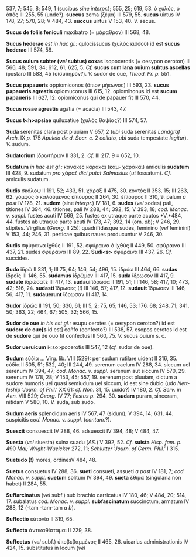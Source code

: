 537, 7; 545, 8; 549, 1 (sucibus *sine interpr.*); 555, 25; 619, 53. ὁ
χυλός, ό ὀπός III 255, 55 (unde?). **succus** zema (ζέμα) III 579, 55.
**sucus** uirtus IV 178, 27; 570, 28; V 484, 43. **succus** uirtus V
153, 40. *V.* secus.

**Sucus de foliis feniculi** maxibatro (= μάραθρον) III 568, 48.

**Sucus hederae** *est in hac gl.:* qulocissucus (χυλός κισσοῦ) id est
**sucus hederae** III 574, 58.

**Sucus ouium subter (*vel* subtus) coxas** isopocerotis (= oesypon
ceroton) III 566, 48; 591, 34; 612, 61; 625, 5. *Cf.* **sucus cum lana
ouium subtus ascellas** ipostaro III 583, 45 (οἰσυπηρόν?). *V.* sudor de
oue, *Theod. Pr. p.* 551.

**Sucus papaueris** oppiomiconos (ὄπιον μήκωνος) III 593, 23. **sucus
papaueris agrestis** opiomuconus III 615, 12. opiomihonus id est **sucum
papaueris** III 627, 12. opiomiconus qui de papauer fit III 570, 44.

**Sucus rosae agrestis** agatia (= acacia) III 543, 47.

**Sucus t\<h\>apsiae** quiluxatiue (χυλὸς θαψίας?) III 574, 57.

**Suda** serenitas clara post pluuiam V 657, 2 (*ubi* suda serenitas
*Landgraf Arch.* IX *p.* 175 *Apuleio de d. Socr. c.* 2 *collato, ubi*
suda tempestate *legitur*). *V.* sudum.

**Sudatorium** ἱδρωτήριον II 331, 2. *Cf.* III 217, 9 = 652, 10.

**Sudatum** *in hac est gl.:* κανακες καρακαι (κάμ- χαράκαι) amiculis
**sudatum** III 428, 9. sudatum *pro* χάραζ *dici putat Salmasius* (*ut*
fossatum). *Cf.* amiculis sudatum.

**Sudis** σκόλοψ II 191, 52; 433, 51. χάραξ II 475, 30. κοντός II 353,
15; III 263, 62. γόμφος ὁ καλούμενος ἐπίουρος II 264, 30. ἐπίουρος II
310, 9. palum *a post* IV 178, 21. **sudem** (sine *interpr.*) IV 181,
6. **sudes** (*vel* sodes) pali, titiones IV 394, 46. titiones, pali IV
288, 44; 392, 15; V 393, 18; *cod. Mo­nac. v. suppl.* fustes acuti IV
569, 25. fustes ex utraque parte acutos *V.*484, 44. fustes ab utraque
parte acuti IV 173, 47; 392, 14 (om. *ab*); V 246, 29. stipites.
Virgilius (*Georg.* II 25): quadrifidasque sudes, feminino (*vel*
feminini) V 153, 44; 246, 31. perticae quibus naues producuntur V 246,
30.

**Sudis** σφύραινα ἰχθύς II 191, 52. σφύραινα ὁ ἰχθύς II 449, 50.
σφύραινα III 437, 21. sudes σφύραινα III 89, 22. **Sudi\<s\>** σφύραινα
III 437, 26. *Cf.* succides.

**Sudo** ἱδρῶ II 331, 1; III 75, 64; 146, 54; 496, 15. ἱδρόω III 464,
66. **sudas** ἱδροῖς III 146, 55. **sudamus** ἱδρῶμεν III 417, 15.
**suda** ἵδρωσον III 417, 9. **sudate** ἱδρώσατε III 417, 13. **sudaui**
ἵδρωσα II 191, 51; III 146, 58; 417, 10; 473, 42; 516, 24. **sudasti**
ἵδρωσες (!) III 146, 57; 417, 12. **sudauit** ἵδρωσεν III 146, 56; 417,
11. **sudauerunt** ἵδρωσαν III 417, 14.

**Sudor** ἱδρώς II 191, 50; 330, 61; III 5, 2; 75, 65; 146, 53; 176, 68;
248, 71; 341, 50; 363, 22; 464, 67; 505, 32; 566, 15.

**Sudor de oue** *in his est gl.:* esupu cerotes (= oesypon ceroton?) id
est **sudore de oue[s** id est] coñfo (confecto?) III 538, 57. esopos
cerotos id est de **sudore** qui de ouo fit confectus III 560, 75. *V.*
sucus ouium s. c.

**Sudor ueruicum** i\<so\>pocerotis III 547, 12 (*cf.* sudor de oue).

**Sudum** εὐδία ... Virg. lib. VIII (529): per sudum rutilare uident II
316, 35. εὐδία II 505, 51; 532, 40; III 244, 49. serenum caelum IV 288,
34. siccum uel serenum IV 394, 47; *cod. Monac. v. suppl.* serenum aut
siccum IV 570, 29. serenum IV 178, 28; V 153, 45; 557, 19. serenum post
pluuiam, dictum a sudore humoris uel quasi semiudum uel siccum, id est
sine dubio (udo *Nett­leship 'Journ. of Phil.'* XX 61: *cf. Non.* 31, 15.
uuido?) IV 180, 2. *Cf. Serv. in Aen.* VIII 529; *Georg.* IV 77; *Festus
p.* 294, 30. **sudam** puram, sinceram, nitidam V 580, 10. *V.* suda,
sub sudo.

**Sudum aeris** splendidum aeris IV 567, 47 (sidum); V 394, 14; 631, 44.
suspicitis *cod. Monac. v. suppl.* (*con­tam.*?).

**Suescit** consuescit IV 288, 46. adsuescit IV 394, 48; V 484, 47.

**Suesta** (*vel* siuesta) suina suadu (*AS.*) V 392, 52. *Cf.*
**suista** *Hisp. fam. p.* 490 *Mai; Wright-Wuelcker* 272, 11;
*Schlutter 'Journ. of Germ. Phil.'* I 315.

**Suetudo (!)** mores, ordinesV 484, 48.

**Suetus** consuetus IV 288, 36. **sueti** consueti, assueti *a post* IV
181, 7; *cod. Monac. v. suppl.* **suetum** solitum IV 394, 49. **sueta**
ἔθιμα (singularia non habet) II 284, 55.

**Suffarcinatus** (*vel* subf.) sub brachio carricatus IV 180, 46; V
484, 20; 514, 17. subalatus *cod. Monac. v. suppl.* **subfascinatum**
succinctum, armatum IV 288, 12 (-tam -tam-tam *a b*).

**Suffectio** εὐτονία II 319, 65.

**Suffecto** ἀντικαθίσταμαι II 229, 38.

**Suffectus** (*vel* subf.) ὑποβεβαμμένος II 465, 26. uicarius
administrationis IV 424, 15. substitutus in locum (*vel*
